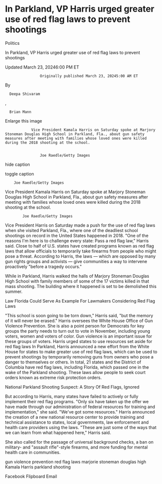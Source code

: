 # In Parkland, VP Harris urged greater use of red flag laws to prevent shootings



Politics



In Parkland, VP Harris urged greater use of red flag laws to prevent shootings










Updated March 23, 20246:00 PM ET

                    Originally published March 23, 20245:00 AM ET












By  







      Deepa Shivaram
    

 ,  







      Brian Mann
    



















Enlarge this image






                Vice President Kamala Harris on Saturday spoke at Marjory Stoneman Douglas High School in Parkland, Fla., about gun safety measures after meeting with families whose loved ones were killed during the 2018 shooting at the school.
                
                    
                    Joe Raedle/Getty Images
                    
                
hide caption


toggle caption


        
        Joe Raedle/Getty Images
        
    












Vice President Kamala Harris on Saturday spoke at Marjory Stoneman Douglas High School in Parkland, Fla., about gun safety measures after meeting with families whose loved ones were killed during the 2018 shooting at the school.

            
            Joe Raedle/Getty Images
            
        



Vice President Harris on Saturday made a push for the use of red flag laws when she visited Parkland, Fla., where one of the deadliest school shootings on record in the United States happened in 2018. "One of the reasons I'm here is to challenge every state: Pass a red flag law," Harris said.  Close to half of U.S. states have created programs known as red flag laws that allow officials to temporarily take firearms from people who might pose a threat. According to Harris, the laws — which are opposed by many gun rights groups and activists — give communities a way to intervene proactively "before a tragedy occurs."  


While in Parkland, Harris walked the halls of Marjory Stoneman Douglas High School with family members of some of the 17 victims killed in that mass shooting. The building where it happened is set to be demolished this summer. 

 
Law 
Florida Could Serve As Example For Lawmakers Considering Red Flag Laws






"This school is soon going to be torn down," Harris said, "but the memory of it will never be erased." Harris oversees the White House Office of Gun Violence Prevention.  She is also a point person for Democrats for key groups the party needs to turn out to vote in November, including young voters, women and voters of color. Gun violence is an important issue for these groups of voters. Harris urged states to use resources set aside for red flag laws In Parkland, Harris announced a new effort from the White House for states to make greater use of red flag laws, which can be used to prevent shootings by temporarily removing guns from owners who pose a danger to themselves or others. In total, 21 states and the District of Columbia have red flag laws, including Florida, which passed one in the wake of the Parkland shooting. These laws allow people to seek court orders known as extreme risk protection orders.  

 
National 
Parkland Shooting Suspect: A Story Of Red Flags, Ignored






But according to Harris, many states have failed to actively or fully implement their red flag programs. "Only six have taken up the offer we have made through our administration of federal resources for training and implementation," she said.  "We've got some resources." Harris announced the creation of a new national resource center to provide training and technical assistance to states, local governments, law enforcement and health care providers using the laws. "These are just some of the ways that we can learn from what happened here," Harris said.   


She also called for the passage of universal background checks, a ban on military- and "assault rifle"-style firearms, and more funding for mental health care in communities.



gun violence prevention
red flag laws
marjorie stoneman douglas high
Kamala Harris
parkland shooting





Facebook
Flipboard
Email

















